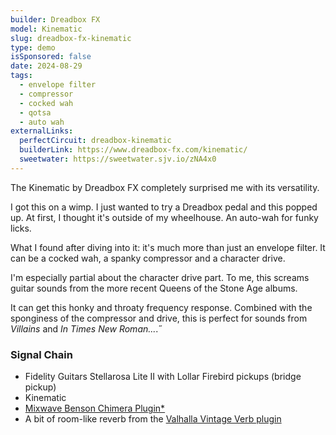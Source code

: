 ```yaml
---
builder: Dreadbox FX
model: Kinematic
slug: dreadbox-fx-kinematic
type: demo
isSponsored: false
date: 2024-08-29
tags:
  - envelope filter
  - compressor
  - cocked wah
  - qotsa
  - auto wah
externalLinks:
  perfectCircuit: dreadbox-kinematic
  builderLink: https://www.dreadbox-fx.com/kinematic/
  sweetwater: https://sweetwater.sjv.io/zNA4x0
---
```


The Kinematic by Dreadbox FX completely surprised me with its versatility.

I got this on a wimp. I just wanted to try a Dreadbox pedal and this popped up. At first, I thought it's outside of my wheelhouse. An auto-wah for funky licks.

What I found after diving into it: it's much more than just an envelope filter. It can be a cocked wah, a spanky compressor and a character drive.

I'm especially partial about the character drive part. To me, this screams guitar sounds from the more recent Queens of the Stone Age albums.

It can get this honky and throaty frequency response. Combined with the sponginess of the compressor and drive, this is perfect for sounds from _Villains_ and _In Times New Roman..._.˝

### Signal Chain

- Fidelity Guitars Stellarosa Lite II with Lollar Firebird pickups (bridge pickup)
- Kinematic
- [Mixwave Benson Chimera Plugin\*](https://sweetwater.sjv.io/B0N2PL)
- A bit of room-like reverb from the [Valhalla Vintage Verb plugin](https://valhalladsp.com/shop/reverb/valhalla-vintage-verb/)
